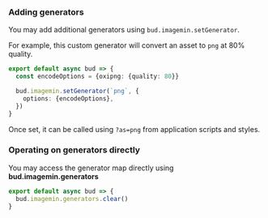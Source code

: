 ### Adding generators

You may add additional generators using `bud.imagemin.setGenerator`.

For example, this custom generator will convert an asset to `png` at 80% quality.

```typescript title="bud.config.mjs"
export default async bud => {
  const encodeOptions = {oxipng: {quality: 80}}

  bud.imagemin.setGenerator(`png`, {
    options: {encodeOptions},
  })
}
```

Once set, it can be called using `?as=png` from application scripts and styles.

### Operating on generators directly

You may access the generator map directly using **bud.imagemin.generators**

```typescript title="bud.config.mjs"
export default async bud => {
  bud.imagemin.generators.clear()
}
```
